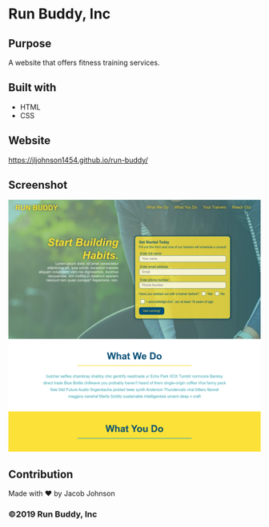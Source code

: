 # Run Buddy, Inc

## Purpose
A website that offers fitness training services.

## Built with
* HTML
* CSS

## Website
https://jljohnson1454.github.io/run-buddy/

## Screenshot

![Alt text](/assets/images/screenshot.png "Optional Title")

## Contribution
Made with ❤️ by Jacob Johnson

### ©️2019 Run Buddy, Inc
